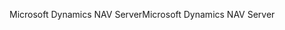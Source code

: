 <span data-ttu-id="b0c59-101">Microsoft Dynamics NAV Server</span><span class="sxs-lookup"><span data-stu-id="b0c59-101">Microsoft Dynamics NAV Server</span></span>